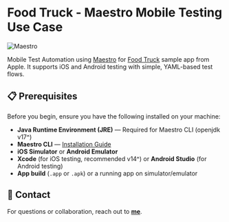 # Food Truck - Maestro Mobile Testing Use Case

![Maestro](https://img.shields.io/badge/Maestro-Mobile%20Testing-brightgreen)  

Mobile Test Automation using [Maestro](https://maestro.mobile.dev/) for [Food Truck](https://github.com/apple/sample-food-truck/) sample app from Apple. It supports iOS and Android testing with simple, YAML-based test flows.


## 📋 Prerequisites

Before you begin, ensure you have the following installed on your machine:

- **Java Runtime Environment (JRE)** — Required for Maestro CLI (openjdk v17^)
- **Maestro CLI** — [Installation Guide](https://maestro.mobile.dev/getting-started/installing-maestro)
- **iOS Simulator** or **Android Emulator**  
- **Xcode** (for iOS testing, recommended v14^) or **Android Studio** (for Android testing)
- **App build** (`.app` or `.apk`) or a running app on simulator/emulator


## 📧 Contact
For questions or collaboration, reach out to **[me](https://github.com/vernitapang)**.